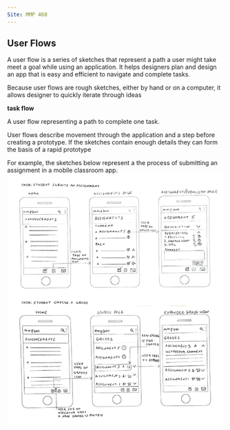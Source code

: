 ```yaml
---
Site: MMP 460
---
```


## User Flows

A user flow is a series of sketches that represent a path a user might take meet a goal while using an application. It helps designers plan and design an app that is easy and efficient to navigate and complete tasks. 

Because user flows are rough sketches, either by hand or on a computer, it allows designer to quickly iterate through ideas

**task flow**

A user flow representing a path to complete one task.

User flows describe movement through the application and a step before creating a prototype. If the sketches contain enough details they can form the basis of a rapid prototype

For example, the sketches below represent a the process of submitting an assignment in a mobile classroom app.
![userflow example](userflow-example.png)
